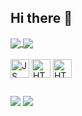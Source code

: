 ## Hi there 👋

<!--
**biancas0uz4/biancas0uz4** is a ✨ _special_ ✨ repository because its `README.md` (this file) appears on your GitHub profile.

Here are some ideas to get you started:

- 🔭 I’m currently working on ...
- 🌱 I’m currently learning ...
- 👯 I’m looking to collaborate on ...
- 🤔 I’m looking for help with ...
- 💬 Ask me about ...
- 📫 How to reach me: ...
- 😄 Pronouns: ...
- ⚡ Fun fact: ...
-->

<!-- status -->
<div>
  <a href="https://github.com/biancas0uz4">
    <img  align="center" src="https://github-readme-stats.vercel.app/api?username=Nobres-gui&theme=city_lights" />
    <img  align="center" src="https://github-readme-stats.vercel.app/api/top-langs?username=Nobres-gui&layout=compact&langs_count=8&card_width=320&theme=city_lights" />
  </a>
</div>
<div style="display: inline_block"><br>
  <img  align= "center" alt="JS" height="30" src="https://cdn.jsdelivr.net/gh/devicons/devicon@latest/icons/javascript/javascript-plain.svg" />        
  <img  align= "center" alt="HTML" height="30" src="https://cdn.jsdelivr.net/gh/devicons/devicon@latest/icons/html5/html5-plain.svg"/>
  <img  align= "center" alt="HTML" height="30" src="https://cdn.jsdelivr.net/gh/devicons/devicon@latest/icons/css3/css3-plain.svg" />
         
</div>  

##

<div>
<a href="https://www.instagram.com/_biancasouzaa_/" target"_blank"><img src="https://img.shields.io/badge/Instagram-E4405F?style=for-the-badge&logo=instagram&logoColor=white"></a>
<a href="mailto:bianca.rsouza@sptech.school"><img src="https://img.shields.io/badge/Gmail-D14836?style=for-the-badge&logo=gmail&logoColor=white"></a>
<!-- <a href="https://www.linkedin.com/in/guilherme-nobres-85bab1302/"><img src="https://img.shields.io/badge/LinkedIn-0077B5?style=for-the-badge&logo=linkedin&logoColor=white" /></a> -->
</div>

##
